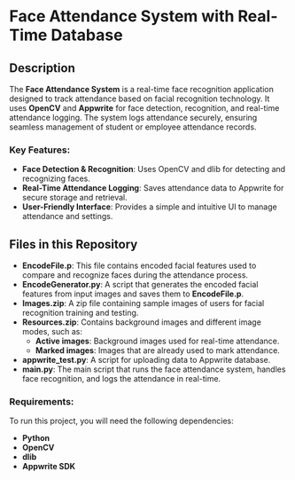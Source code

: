 # **Face Attendance System with Real-Time Database**

## **Description**
The **Face Attendance System** is a real-time face recognition application designed to track attendance based on facial recognition technology. It uses **OpenCV** and **Appwrite** for face detection, recognition, and real-time attendance logging. The system logs attendance securely, ensuring seamless management of student or employee attendance records.

### **Key Features:**
- **Face Detection & Recognition**: Uses OpenCV and dlib for detecting and recognizing faces.
- **Real-Time Attendance Logging**: Saves attendance data to Appwrite for secure storage and retrieval.
- **User-Friendly Interface**: Provides a simple and intuitive UI to manage attendance and settings.

## **Files in this Repository**

- **EncodeFile.p**: This file contains encoded facial features used to compare and recognize faces during the attendance process.
- **EncodeGenerator.py**: A script that generates the encoded facial features from input images and saves them to **EncodeFile.p**.
- **Images.zip**: A zip file containing sample images of users for facial recognition training and testing.
- **Resources.zip**: Contains background images and different image modes, such as:
  - **Active images**: Background images used for real-time attendance.
  - **Marked images**: Images that are already used to mark attendance.
- **appwrite_test.py**: A script for uploading data to Appwrite database.
- **main.py**: The main script that runs the face attendance system, handles face recognition, and logs the attendance in real-time.

### **Requirements:**
To run this project, you will need the following dependencies:

- **Python**
- **OpenCV**
- **dlib**
- **Appwrite SDK**
